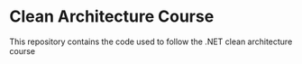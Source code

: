 # Clean Architecture Course
This repository contains the code used to follow the .NET clean architecture course
